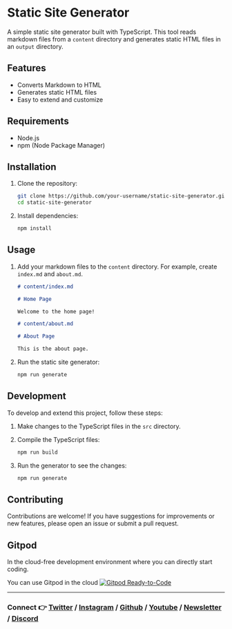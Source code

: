 # Static Site Generator

A simple static site generator built with TypeScript. This tool reads markdown files from a `content` directory and generates static HTML files in an `output` directory.

## Features

- Converts Markdown to HTML
- Generates static HTML files
- Easy to extend and customize

## Requirements

- Node.js
- npm (Node Package Manager)

## Installation

1. Clone the repository:

    ```bash
    git clone https://github.com/your-username/static-site-generator.git
    cd static-site-generator
    ```

2. Install dependencies:

    ```bash
    npm install
    ```

## Usage

1. Add your markdown files to the `content` directory. For example, create `index.md` and `about.md`.

    ```markdown
    # content/index.md

    # Home Page

    Welcome to the home page!
    ```

    ```markdown
    # content/about.md

    # About Page

    This is the about page.
    ```

2. Run the static site generator:

    ```bash
    npm run generate
    ```

## Development

To develop and extend this project, follow these steps:

1. Make changes to the TypeScript files in the `src` directory.
2. Compile the TypeScript files:

    ```bash
    npm run build
    ```

3. Run the generator to see the changes:

    ```bash
    npm run generate
    ```

## Contributing

Contributions are welcome! If you have suggestions for improvements or new features, please open an issue or submit a pull request.


## Gitpod

In the cloud-free development environment where you can directly start coding.

You can use Gitpod in the cloud  [![Gitpod Ready-to-Code](https://img.shields.io/badge/Gitpod-Ready--to--Code-blue?logo=gitpod)](https://gitpod.io/#https://github.com/DhanushNehru/static-site-generator/)

----

### Connect 👉 [**Twitter**](https://twitter.com/Dhanush_Nehru) **/** [**Instagram**](https://www.instagram.com/dhanush_nehru/) **/** [**Github**](https://github.com/DhanushNehru/) **/** [**Youtube**](https://www.youtube.com/@dhanushnehru?sub_confirmation=1) **/** [**Newsletter**](https://dhanushn.substack.com/) **/** [**Discord**](https://discord.com/invite/Yn9g6KuWyA)
